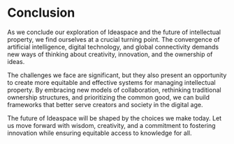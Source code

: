 # Conclusion

As we conclude our exploration of Ideaspace and the future of intellectual property, we find ourselves at a crucial turning point. The convergence of artificial intelligence, digital technology, and global connectivity demands new ways of thinking about creativity, innovation, and the ownership of ideas.

The challenges we face are significant, but they also present an opportunity to create more equitable and effective systems for managing intellectual property. By embracing new models of collaboration, rethinking traditional ownership structures, and prioritizing the common good, we can build frameworks that better serve creators and society in the digital age.

The future of Ideaspace will be shaped by the choices we make today. Let us move forward with wisdom, creativity, and a commitment to fostering innovation while ensuring equitable access to knowledge for all.